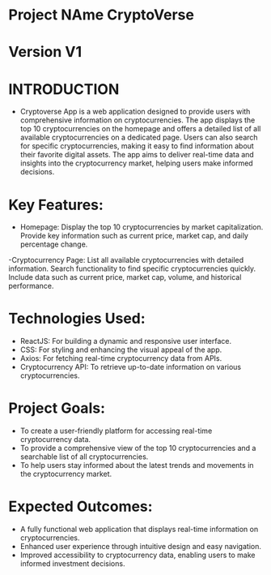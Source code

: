 # Project NAme CryptoVerse

# Version V1

# INTRODUCTION

- Cryptoverse App is a web application designed to provide users with comprehensive information on cryptocurrencies. The app displays the top 10 cryptocurrencies on the homepage and offers a detailed list of all available cryptocurrencies on a dedicated page. Users can also search for specific cryptocurrencies, making it easy to find information about their favorite digital assets. The app aims to deliver real-time data and insights into the cryptocurrency market, helping users make informed decisions.

# Key Features:

- Homepage: Display the top 10 cryptocurrencies by market capitalization. Provide key information such as current price, market cap, and daily percentage change.

-Cryptocurrency Page: List all available cryptocurrencies with detailed information. Search functionality to find specific cryptocurrencies quickly. Include data such as current price, market cap, volume, and historical performance.

# Technologies Used:

- ReactJS: For building a dynamic and responsive user interface.
- CSS: For styling and enhancing the visual appeal of the app.
- Axios: For fetching real-time cryptocurrency data from APIs.
- Cryptocurrency API: To retrieve up-to-date information on various cryptocurrencies.

# Project Goals:

- To create a user-friendly platform for accessing real-time cryptocurrency data.
- To provide a comprehensive view of the top 10 cryptocurrencies and a searchable list of all cryptocurrencies.
- To help users stay informed about the latest trends and movements in the cryptocurrency market.

# Expected Outcomes:

- A fully functional web application that displays real-time information on cryptocurrencies.
- Enhanced user experience through intuitive design and easy navigation.
- Improved accessibility to cryptocurrency data, enabling users to make informed investment decisions.
